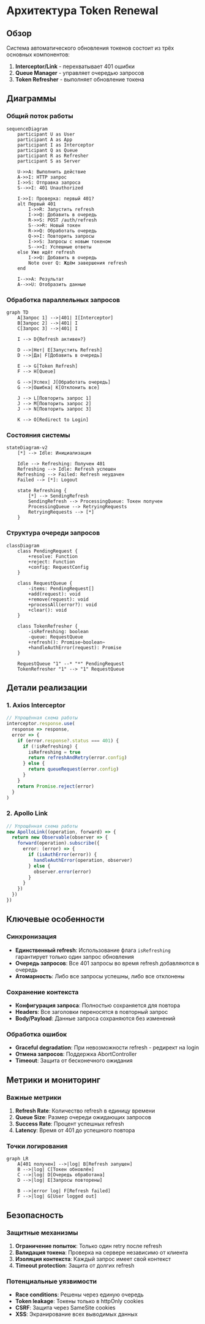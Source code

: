 # Архитектура Token Renewal

## Обзор

Система автоматического обновления токенов состоит из трёх основных компонентов:

1. **Interceptor/Link** - перехватывает 401 ошибки
2. **Queue Manager** - управляет очередью запросов
3. **Token Refresher** - выполняет обновление токена

## Диаграммы

### Общий поток работы

```mermaid
sequenceDiagram
    participant U as User
    participant A as App
    participant I as Interceptor
    participant Q as Queue
    participant R as Refresher
    participant S as Server

    U->>A: Выполнить действие
    A->>I: HTTP запрос
    I->>S: Отправка запроса
    S-->>I: 401 Unauthorized

    I->>I: Проверка: первый 401?
    alt Первый 401
        I->>R: Запустить refresh
        I->>Q: Добавить в очередь
        R->>S: POST /auth/refresh
        S-->>R: Новый токен
        R->>Q: Обработать очередь
        Q->>I: Повторить запросы
        I->>S: Запросы с новым токеном
        S-->>I: Успешные ответы
    else Уже идёт refresh
        I->>Q: Добавить в очередь
        Note over Q: Ждём завершения refresh
    end

    I-->>A: Результат
    A-->>U: Отобразить данные
```

### Обработка параллельных запросов

```mermaid
graph TD
    A[Запрос 1] -->|401| I[Interceptor]
    B[Запрос 2] -->|401| I
    C[Запрос 3] -->|401| I

    I --> D{Refresh активен?}

    D -->|Нет| E[Запустить Refresh]
    D -->|Да| F[Добавить в очередь]

    E --> G[Token Refresh]
    F --> H[Queue]

    G -->|Успех| J[Обработать очередь]
    G -->|Ошибка| K[Отклонить все]

    J --> L[Повторить запрос 1]
    J --> M[Повторить запрос 2]
    J --> N[Повторить запрос 3]

    K --> O[Redirect to Login]
```

### Состояния системы

```mermaid
stateDiagram-v2
    [*] --> Idle: Инициализация

    Idle --> Refreshing: Получен 401
    Refreshing --> Idle: Refresh успешен
    Refreshing --> Failed: Refresh неудачен
    Failed --> [*]: Logout

    state Refreshing {
        [*] --> SendingRefresh
        SendingRefresh --> ProcessingQueue: Токен получен
        ProcessingQueue --> RetryingRequests
        RetryingRequests --> [*]
    }
```

### Структура очереди запросов

```mermaid
classDiagram
    class PendingRequest {
        +resolve: Function
        +reject: Function
        +config: RequestConfig
    }

    class RequestQueue {
        -items: PendingRequest[]
        +add(request): void
        +remove(request): void
        +processAll(error?): void
        +clear(): void
    }

    class TokenRefresher {
        -isRefreshing: boolean
        -queue: RequestQueue
        +refresh(): Promise~boolean~
        +handleAuthError(request): Promise
    }

    RequestQueue "1" --* "*" PendingRequest
    TokenRefresher "1" --> "1" RequestQueue
```

## Детали реализации

### 1. Axios Interceptor

```typescript
// Упрощённая схема работы
interceptor.response.use(
  response => response,
  error => {
    if (error.response?.status === 401) {
      if (!isRefreshing) {
        isRefreshing = true
        return refreshAndRetry(error.config)
      } else {
        return queueRequest(error.config)
      }
    }
    return Promise.reject(error)
  }
)
```

### 2. Apollo Link

```typescript
// Упрощённая схема работы
new ApolloLink((operation, forward) => {
  return new Observable(observer => {
    forward(operation).subscribe({
      error: (error) => {
        if (isAuthError(error)) {
          handleAuthError(operation, observer)
        } else {
          observer.error(error)
        }
      }
    })
  })
})
```

## Ключевые особенности

### Синхронизация

- **Единственный refresh**: Использование флага `isRefreshing` гарантирует только один запрос обновления
- **Очередь запросов**: Все 401 запросы во время refresh добавляются в очередь
- **Атомарность**: Либо все запросы успешны, либо все отклонены

### Сохранение контекста

- **Конфигурация запроса**: Полностью сохраняется для повтора
- **Headers**: Все заголовки переносятся в повторный запрос
- **Body/Payload**: Данные запроса сохраняются без изменений

### Обработка ошибок

- **Graceful degradation**: При невозможности refresh - редирект на login
- **Отмена запросов**: Поддержка AbortController
- **Timeout**: Защита от бесконечного ожидания

## Метрики и мониторинг

### Важные метрики

1. **Refresh Rate**: Количество refresh в единицу времени
2. **Queue Size**: Размер очереди ожидающих запросов
3. **Success Rate**: Процент успешных refresh
4. **Latency**: Время от 401 до успешного повтора

### Точки логирования

```mermaid
graph LR
    A[401 получен] -->|log| B[Refresh запущен]
    B -->|log| C[Токен обновлён]
    C -->|log| D[Очередь обработана]
    D -->|log| E[Запросы повторены]

    B -->|error log| F[Refresh failed]
    F -->|log| G[User logged out]
```

## Безопасность

### Защитные механизмы

1. **Ограничение попыток**: Только один retry после refresh
2. **Валидация токена**: Проверка на сервере независимо от клиента
3. **Изоляция контекста**: Каждый запрос имеет свой контекст
4. **Timeout protection**: Защита от долгих refresh

### Потенциальные уязвимости

- **Race conditions**: Решены через единую очередь
- **Token leakage**: Токены только в httpOnly cookies
- **CSRF**: Защита через SameSite cookies
- **XSS**: Экранирование всех выводимых данных
